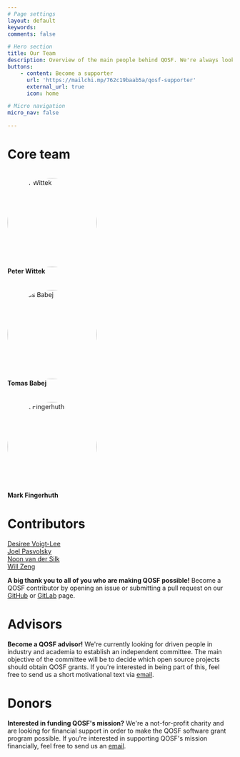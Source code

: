 ```yaml
---
# Page settings
layout: default
keywords:
comments: false

# Hero section
title: Our Team
description: Overview of the main people behind QOSF. We're always looking for new people so hit us up if you're interested!
buttons:
    - content: Become a supporter
      url: 'https://mailchi.mp/762c19baab5a/qosf-supporter'
      external_url: true
      icon: home

# Micro navigation
micro_nav: false

---
```


# Core team
<br>

<div class='row'>
    <div class='col-md-4'>
        <img style='border-radius:50%;' src='/assets/img/team/peter.jpg' alt='Peter Wittek' width="200px">
    </div>
    <div class='col-md-8'>
        <b>Peter Wittek</b>
    </div>
</div>

<br>
<br>

<div class='row'>
    <div class='col-md-4'>
        <img style='border-radius:50%;' src='/assets/img/team/tomas.jpg' alt='Tomas Babej' width="200px">
    </div>
    <div class='col-md-8'>
       <b>Tomas Babej</b>
    </div>
</div>

<br>
<br>

<div class='row'>
    <div class='col-md-4'>
        <img style='border-radius:50%;' src='/assets/img/team/mark.jpg' alt='Mark Fingerhuth' width="200px">
    </div>
    <div class='col-md-8'>
       <b>Mark Fingerhuth</b>
    </div>
</div>

# Contributors

<a href="https://github.com/desireevl">Desiree Voigt-Lee</a>
<br>
<a href="https://github.com/JoelPasvolsky">Joel Pasvolsky</a>
<br>
<a href="https://github.com/silky">Noon van der Silk</a>
<br>
<a href="https://github.com/willzeng">Will Zeng</a>

<div class="callout callout--info">
    <p><strong>A big thank you to all of you who are making QOSF possible!</strong>
    Become a QOSF contributor by opening an issue or submitting a pull request on our <a href="https://github.com/qosf">GitHub</a> or <a href="https://gitlab.com/qosf">GitLab</a> page.
    </p>
</div>

# Advisors

<div class="callout callout--info">
    <p><strong>Become a QOSF advisor!</strong>
    We're currently looking for driven people in industry and academia to establish an independent committee. The main objective of the committee will be to decide which open source projects should obtain QOSF grants. If you're interested in being part of this, feel free to send us a short motivational text via <a href="mailto:applications@qosf.org">email</a>.
    </p>
</div>

# Donors

<div class="callout callout--info">
    <p><strong>Interested in funding QOSF's mission?</strong>
    We're a not-for-profit charity and are looking for financial support in order to make the QOSF software grant program possible. If you're interested in supporting QOSF's mission financially, feel free to send us an <a href="mailto:funding@qosf.org">email</a>.
    </p>
</div>

